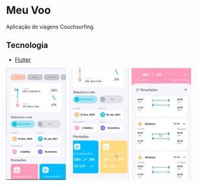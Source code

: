 # Meu Voo 

Aplicação de viagens Couchsurfing.



## Tecnologia

- [Flutter](https://flutter.dev/)





<img src="https://github.com/AnGaIs/MeuVoo/blob/master/interface.png" width="500" alt="Logo Digital Innovation one"/>